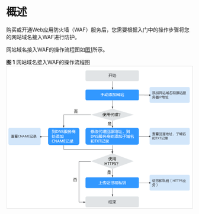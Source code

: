 # 概述<a name="waf_01_0071"></a>

购买或开通Web应用防火墙（WAF）服务后，您需要根据入门中的操作步骤将您的网站域名接入WAF进行防护。

网站域名接入WAF的操作流程图如[图1](#fig1251423693315)所示。

**图 1**  网站域名接入WAF的操作流程图<a name="fig1251423693315"></a>  
![](figures/网站域名接入WAF的操作流程图.png "网站域名接入WAF的操作流程图")

